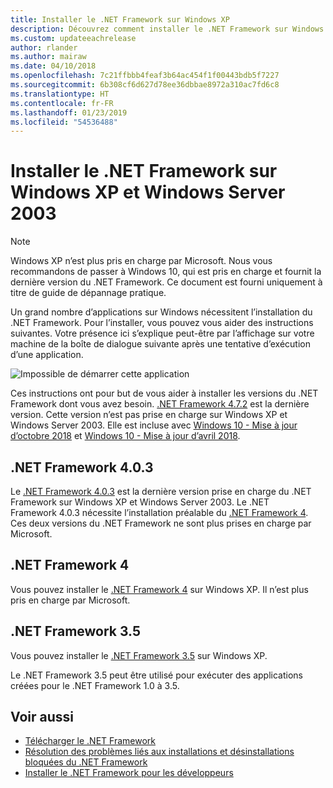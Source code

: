 ```yaml
---
title: Installer le .NET Framework sur Windows XP
description: Découvrez comment installer le .NET Framework sur Windows XP.
ms.custom: updateeachrelease
author: rlander
ms.author: mairaw
ms.date: 04/10/2018
ms.openlocfilehash: 7c21ffbbb4feaf3b64ac454f1f00443bdb5f7227
ms.sourcegitcommit: 6b308cf6d627d78ee36dbbae8972a310ac7fd6c8
ms.translationtype: HT
ms.contentlocale: fr-FR
ms.lasthandoff: 01/23/2019
ms.locfileid: "54536488"
---
```

# <a name="install-the-net-framework-on-windows-xp-and-windows-server-2003"></a>Installer le .NET Framework sur Windows XP et Windows Server 2003

> [!NOTE]
> Windows XP n’est plus pris en charge par Microsoft. Nous vous recommandons de passer à Windows 10, qui est pris en charge et fournit la dernière version du .NET Framework. Ce document est fourni uniquement à titre de guide de dépannage pratique.

Un grand nombre d’applications sur Windows nécessitent l’installation du .NET Framework. Pour l’installer, vous pouvez vous aider des instructions suivantes. Votre présence ici s’explique peut-être par l’affichage sur votre machine de la boîte de dialogue suivante après une tentative d’exécution d’une application.

![Impossible de démarrer cette application](./media/this-application-could-not-be-started.png)

Ces instructions ont pour but de vous aider à installer les versions du .NET Framework dont vous avez besoin. [.NET Framework 4.7.2](https://go.microsoft.com/fwlink/?LinkID=863255) est la dernière version. Cette version n’est pas prise en charge sur Windows XP et Windows Server 2003. Elle est incluse avec [Windows 10 - Mise à jour d’octobre 2018](https://support.microsoft.com/en-us/help/4028685/windows-10-get-the-update) et [Windows 10 - Mise à jour d’avril 2018](https://www.microsoft.com/software-download/windows10).

## <a name="net-framework-403"></a>.NET Framework 4.0.3

Le [.NET Framework 4.0.3](https://go.microsoft.com/fwlink/?LinkID=213834) est la dernière version prise en charge du .NET Framework sur Windows XP et Windows Server 2003. Le .NET Framework 4.0.3 nécessite l’installation préalable du [.NET Framework 4](https://go.microsoft.com/fwlink/?LinkID=213834). Ces deux versions du .NET Framework ne sont plus prises en charge par Microsoft.

## <a name="net-framework-4"></a>.NET Framework 4

Vous pouvez installer le [.NET Framework 4](https://go.microsoft.com/fwlink/?LinkID=213834&dotnetdocs) sur Windows XP. Il n’est plus pris en charge par Microsoft.

## <a name="net-framework-35"></a>.NET Framework 3.5

Vous pouvez installer le [.NET Framework 3.5](https://go.microsoft.com/fwlink/?LinkID=213834&dotnetdocs) sur Windows XP.

Le .NET Framework 3.5 peut être utilisé pour exécuter des applications créées pour le .NET Framework 1.0 à 3.5.

## <a name="see-also"></a>Voir aussi

- [Télécharger le .NET Framework](https://www.microsoft.com/net/download/framework?utm_source=ms-docs&utm_medium=referral)
- [Résolution des problèmes liés aux installations et désinstallations bloquées du .NET Framework](troubleshoot-blocked-installations-and-uninstallations.md)
- [Installer le .NET Framework pour les développeurs](guide-for-developers.md)
